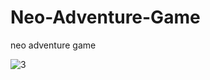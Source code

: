 # Neo-Adventure-Game
neo adventure game

![3](https://user-images.githubusercontent.com/44171601/128499524-a7a378e0-4e7e-41b8-bd10-91750f66fa0a.PNG)


